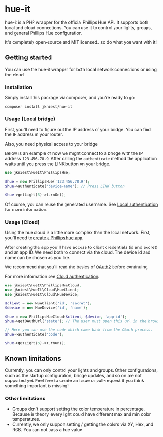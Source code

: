 # hue-it

hue-it is a PHP wrapper for the official Phillips Hue API. It supports both
local and cloud connections. You can use it to control your lights, groups, and general Phillips Hue configuration.

It's completely open-source and MIT licensed.. so do what you want with it!

## Getting started

You can use the hue-it wrapper for both local network connections
or using the cloud.

### Installation

Simply install this package via composer, and you're ready to go:

```shell script
composer install jkniest/hue-it
```

### Usage (Local bridge)

First, you'll need to figure out the IP address of your bridge. You can
find the IP address in your router.

Also, you need physical access to your bridge.

Below is an example of how we might connect to a bridge with the
IP address `123.456.78.9`. After calling the `authenticate` method
the application waits until you press the LINK button
on your bridge.

```php
use jkniest\HueIt\PhillipsHue;

$hue = new PhillipsHue('123.456.78.9');
$hue->authenticate('device-name'); // Press LINK button

$hue->getLight(3)->turnOn();
```

Of course, you can reuse the generated username. See [Local authentication](/authentication/local/)
for more information.

### Usage (Cloud)

Using the hue cloud is a little more complex than the local network.
First, you'll need to [create a Phillips hue app](https://developers.meethue.com/my-apps/).

After creating the app you'll have access to client credentials (id and secret)
and an app ID. We need both to connect via the cloud. The device id and name can be chosen
as you like.

We recommend that you'll read the basics of [OAuth2](https://oauth.net/2/)
before continuing.

For more information see [Cloud authentication](/authentication/cloud/).

```php
use jkniest\HueIt\PhillipsHueCloud;
use jkniest\HueIt\Cloud\HueClient;
use jkniest\HueIt\Cloud\HueDevice;

$client = new HueClient('id', 'secret');
$device = new HueDevice('id', 'name');

$hue = new PhillipsHueCloud($client, $device, 'app-id');
$hue->getOAuthUrl('state'); // The user must open this url in the browser.

// Here you can use the code which came back from the OAuth process.
$hue->authenticate('code');

$hue->getLight(3)->turnOn();
```

## Known limitations
Currently, you can only control your lights and groups. Other configurations, such as the startup configuration, bridge updates, and so on are not supported yet. Feel free to create an issue
or pull-request if you think something important is missing!

### Other limitations
- Groups don't support setting the color temperature in percentage. Because in theory, every light could have different max and min color temperatures.
- Currently, we only support setting / getting the colors via XY, Hex, and RGB. You can not pass a hue value

